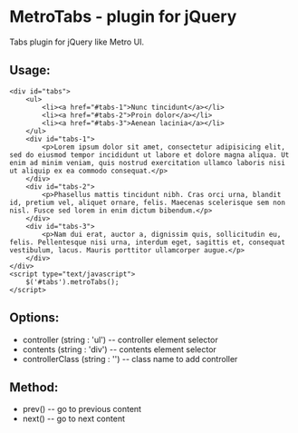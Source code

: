 MetroTabs - plugin for jQuery
=============

Tabs plugin for jQuery like Metro UI.

Usage:
-------

    <div id="tabs">
        <ul>
            <li><a href="#tabs-1">Nunc tincidunt</a></li>
            <li><a href="#tabs-2">Proin dolor</a></li>
            <li><a href="#tabs-3">Aenean lacinia</a></li>
        </ul>
        <div id="tabs-1">
            <p>Lorem ipsum dolor sit amet, consectetur adipisicing elit, sed do eiusmod tempor incididunt ut labore et dolore magna aliqua. Ut enim ad minim veniam, quis nostrud exercitation ullamco laboris nisi ut aliquip ex ea commodo consequat.</p>
        </div>
        <div id="tabs-2">
            <p>Phasellus mattis tincidunt nibh. Cras orci urna, blandit id, pretium vel, aliquet ornare, felis. Maecenas scelerisque sem non nisl. Fusce sed lorem in enim dictum bibendum.</p>
        </div>
        <div id="tabs-3">
            <p>Nam dui erat, auctor a, dignissim quis, sollicitudin eu, felis. Pellentesque nisi urna, interdum eget, sagittis et, consequat vestibulum, lacus. Mauris porttitor ullamcorper augue.</p>
        </div>
    </div>
    <script type="text/javascript">
        $('#tabs').metroTabs();
    </script>

Options:
-------

* controller (string : 'ul') -- controller element selector
* contents (string : 'div') -- contents element selector
* controllerClass (string : '') -- class name to add controller

Method:
-------

* prev() -- go to previous content
* next() -- go to next content